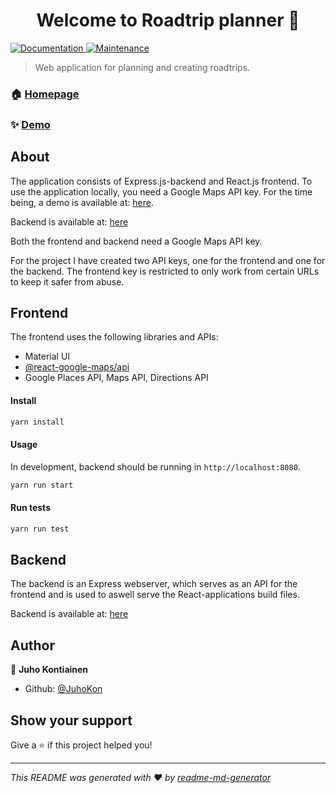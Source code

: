 <h1 align="center">Welcome to Roadtrip planner 👋</h1>
<p>
  <a href="https://github.com/JuhoKon/roadtrip-front#readme" target="_blank">
    <img alt="Documentation" src="https://img.shields.io/badge/documentation-yes-brightgreen.svg" />
  </a>
  <a href="https://github.com/JuhoKon/roadtrip-front/graphs/commit-activity" target="_blank">
    <img alt="Maintenance" src="https://img.shields.io/badge/Maintained%3F-yes-green.svg" />
  </a>
</p>

> Web application for planning and creating roadtrips.

### 🏠 [Homepage](https://github.com/JuhoKon/roadtrip-front)

### ✨ [Demo](https://roadtrip-planner-gis.herokuapp.com/)

## About

The application consists of Express.js-backend and React.js frontend. To use the application locally, you need a Google Maps API key. For the time being, a demo is available at: [here](https://roadtrip-planner-gis.herokuapp.com/).

Backend is available at: [here](https://github.com/JuhoKon/roadtrip-backend)

Both the frontend and backend need a Google Maps API key.

For the project I have created two API keys, one for the frontend and one for the backend. The frontend key is restricted to only work from certain URLs to keep it safer from abuse.

## Frontend

The frontend uses the following libraries and APIs:

- Material UI
- [@react-google-maps/api](https://www.npmjs.com/package/@react-google-maps/api)
- Google Places API, Maps API, Directions API

#### Install

```sh
yarn install
```

#### Usage

In development, backend should be running in `http://localhost:8080`.

```sh
yarn run start
```

#### Run tests

```sh
yarn run test
```

## Backend

The backend is an Express webserver, which serves as an API for the frontend and is used to aswell serve the React-applications build files.

Backend is available at: [here](https://github.com/JuhoKon/roadtrip-backend)

## Author

👤 **Juho Kontiainen**

- Github: [@JuhoKon](https://github.com/JuhoKon)

## Show your support

Give a ⭐️ if this project helped you!

---

_This README was generated with ❤️ by [readme-md-generator](https://github.com/kefranabg/readme-md-generator)_
